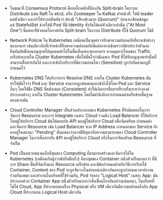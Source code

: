 - ในขณะที่ Consensus Protocol คือกลไกหลักที่ป้องกัน Split-brain ในระบบ Distribute (เช่น Raft ใน etcd, หรือ Zookeeper ใน Kafka) ทำหน้าที่: ให้มี leader แค่ตัวเดียว และทำให้ระบบยืนยันว่า ต้องมี "เสียงข้างมาก (Quorum)" ก่อนจะเขียนข้อมูล  
แต่ StatefulSet ช่วยให้มี Pod ที่มี Identity ซ้ำกันได้แค่ตัวเดียวเท่านั้น ("At Most One") นี่แหละที่ช่วยลดโอกาสเกิด Split-brain ในระบบ Distribute ที่ใช้ Quorum ได้ดี

- Network Policie ใน Kubernetes เหมือนเป็นจุดตรวจรักษาความปลอดภัยที่ทางเข้าต่างๆ ของอาคาร เช่นเดียวกับที่เจ้าหน้าที่รักษาความปลอดภัยที่แต่ละทางเข้าตรวจบัตรประจำตัวและยืนยันสิทธิ์ก่อนอนุญาตให้บุคคลเข้าไปในพื้นที่เฉพาะของอาคาร ควบคุมการไหลของ Traffic เครือข่ายภายใน Cluster Kubernetes เพื่อให้มั่นใจว่ามีเฉพาะ Pod ที่ได้รับอนุญาตเท่านั้นที่สามารถสื่อสารกันได้ และการเข้าถึงบริการที่มีความอ่อนไหว (Sensitive) ถูกจำกัดตามกฎที่กำหนดไว้

- Kubernetes DNS ให้บริการการ Resolve DNS ภายใน Cluster Kubernetes มันทำให้มั่นใจว่า Pod และ Service สามารถถูกค้นพบและเข้าถึงได้โดย Pod และ Service อื่นๆ โดยใช้ชื่อ DNS ที่สม่ำเสมอ (Consistent) ทำให้เกิดการสื่อสารที่ราบรื่นระหว่างองค์ประกอบต่างๆ ภายใน Cluster Kubernetes โดยไม่คำนึงถึงการกำหนดค่าเครือข่ายพื้นฐานของพวกมัน

- Cloud Controller Manager เป็นส่วนประกอบของ Kubernetes ที่รับผิดชอบในการจัดการ Resource และการ Integrate เฉพาะ Cloud รวมถึง Load Balancer ที่ให้บริการโดยผู้ให้บริการ Cloud มันโต้ตอบกับ API ของผู้ให้บริการ Cloud เพื่อจัดเตรียม กำหนดค่า และจัดการ Resource เช่น Load Balancer หาก IP Address ภายนอกของ Service ยังคงอยู่ในสถานะ "Pending" นั่นแสดงว่าอาจมีปัญหากับความสามารถของ Cloud Controller Manager ในการสื่อสารกับ API ของผู้ให้บริการ Cloud หรือในการจัดเตรียม Resource ที่จำเป็น

- Pod เป็นหน่วยขนาดเล็กที่สุดของ Computing ที่สามารถสร้างและจัดการได้ใน Kubernetes (เหมือนกับฝูงวาฬหรือฝักถั่ว) คือกลุ่มของ Container หนึ่งตัวหรือมากกว่า ที่มีการ Share พื้นที่จัดเก็บและ Resource เครือข่าย และมีข้อกำหนดสำหรับวิธีการเรียกใช้ Container, Content ของ Pod จะถูกจัดวางในตำแหน่งเดียวกันและถูกกำหนดเวลาทำงานร่วมกันเสมอ และทำงานในบริบทที่ใช้ร่วมกัน, Pod จำลอง "Logical Host" เฉพาะ App: มันประกอบด้วย Container App หนึ่งตัวหรือมากกว่าซึ่งเชื่อมโยงกันอย่างแน่นหนา, ในบริบทที่ไม่ใช่ Cloud, App ที่ทำงานบนเครื่อง Physical หรือ VM เดียวกันมีความคล้ายคลึงกับ App Cloud ที่ทำงานบน Logical Host เดียวกัน
